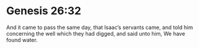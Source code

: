 # Genesis 26:32

And it came to pass the same day, that Isaac’s servants came, and told him concerning the well which they had digged, and said unto him, We have found water.